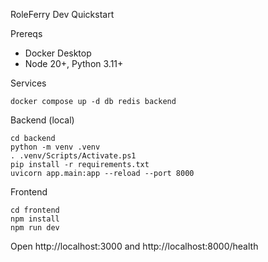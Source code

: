 RoleFerry Dev Quickstart

Prereqs

- Docker Desktop
- Node 20+, Python 3.11+

Services

```
docker compose up -d db redis backend
```

Backend (local)

```
cd backend
python -m venv .venv
. .venv/Scripts/Activate.ps1
pip install -r requirements.txt
uvicorn app.main:app --reload --port 8000
```

Frontend

```
cd frontend
npm install
npm run dev
```

Open http://localhost:3000 and http://localhost:8000/health

